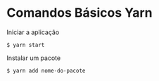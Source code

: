 # Comandos Básicos Yarn 

Iniciar a aplicação 
```
$ yarn start
``` 

Instalar um pacote 
```
$ yarn add nome-do-pacote 
```
